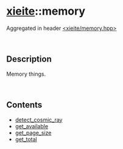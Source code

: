 # [xieite](./xieite.md)\:\:memory
Aggregated in header [<xieite/memory.hpp>](../../include/xieite/memory.hpp)

&nbsp;

## Description
Memory things.

&nbsp;

## Contents
- [detect_cosmic_ray](./namespaces/memory/detect_cosmic_ray.md)
- [get_available](./namespaces/memory/get_available.md)
- [get_page_size](./namespaces/memory/get_page_size.md)
- [get_total](./namespaces/memory/get_total.md)
